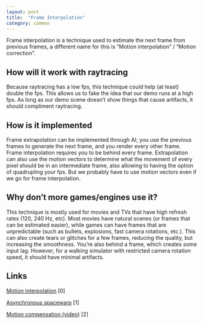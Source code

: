 ```yaml
---
layout: post
title:  "Frame Interpolation"
category: common
---
```


Frame interpolation is a technique used to estimate the next frame from previous frames, a different name for this is “Motion interpolation” / “Motion correction”.

## How will it work with raytracing
Because raytracing has a low fps, this technique could help (at least) double the fps. This allows us to fake the idea that our demo runs at a high fps. As long as our demo scene doesn’t show things that cause artifacts, it should compliment raytracing.

## How is it implemented
Frame extrapolation can be implemented through AI; you use the previous frames to generate the next frame, and you render every other frame. Frame interpolation requires you to be behind every frame. Extrapolation can also use the motion vectors to determine what the movement of every pixel should be in an intermediate frame, also allowing to having the option of quadrupling your fps. But we probably have to use motion vectors even if we go for frame interpolation.

## Why don’t more games/engines use it?
This technique is mostly used for movies and TVs that have high refresh rates (120, 240 Hz, etc). Most movies have natural scenes (or frames that can be estimated easier), while games can have frames that are unpredictable (such as bullets, explosions, fast camera rotations, etc.). This can also create tears or glitches for a few frames, reducing the quality, but increasing the smoothness. You’re also behind a frame, which creates some input lag. However, for a walking simulator with restricted camera rotation speed, it should have minimal artifacts.

## Links

[Motion interpolation](https://en.wikipedia.org/wiki/High-definition_television) [0]

[Asynchronous spacewarp](https://developer.oculus.com/blog/asynchronous-spacewarp/) [1]

[Motion compensation (video)](https://www.youtube.com/watch?v=0Y5pTSz3pdM) [2]
